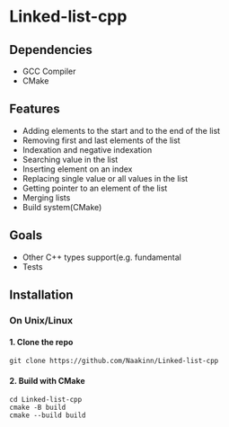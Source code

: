 # Linked-list-cpp
## Dependencies
- GCC Compiler
- CMake
## Features
- Adding elements to the start and to the end of the list
- Removing first and last elements of the list
- Indexation and negative indexation
- Searching value in the list
- Inserting element on an index
- Replacing single value or all values in the list
- Getting pointer to an element of the list
- Merging lists 
- Build system(CMake)

## Goals
- Other C++ types support(e.g. fundamental
- Tests
## Installation 

###  On Unix/Linux
#### 1. Clone the repo 
```
git clone https://github.com/Naakinn/Linked-list-cpp
```
#### 2. Build with CMake
```
cd Linked-list-cpp
cmake -B build
cmake --build build
```
